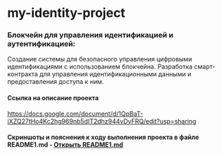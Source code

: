 # my-identity-project

### Блокчейн для управления идентификацией и аутентификацией:
Создание системы для безопасного управления цифровыми идентификациями с использованием блокчейна. Разработка смарт-контракта для управления идентификационными данными и предоставления доступа к ним.


#### Ссылка на описание проекта

https://docs.google.com/document/d/1QpBaT-iXZQ27tHo4Kc2hg969nb5dIT2dhz944vDyFRQ/edit?usp=sharing

#### Скриншоты и пояснения к ходу выполнения проекта в файле README1.md - [Открыть README1.md](./README1.md)

